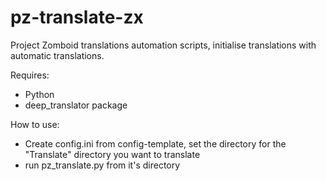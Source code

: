 # pz-translate-zx
 Project Zomboid translations automation scripts, initialise translations with automatic translations.

Requires:
- Python 
- deep_translator package

 How to use:
 - Create config.ini from config-template, set the directory for the "Translate" directory you want to translate
 - run pz_translate.py from it's directory

